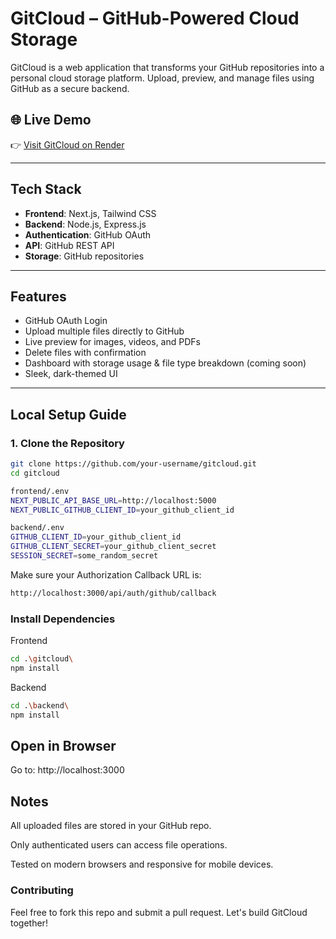 # GitCloud – GitHub-Powered Cloud Storage

GitCloud is a web application that transforms your GitHub repositories into a personal cloud storage platform. Upload, preview, and manage files using GitHub as a secure backend.

## 🌐 Live Demo
👉 [Visit GitCloud on Render](https://gitcloud-r.onrender.com)

---

## Tech Stack

- **Frontend**: Next.js, Tailwind CSS
- **Backend**: Node.js, Express.js
- **Authentication**: GitHub OAuth
- **API**: GitHub REST API
- **Storage**: GitHub repositories

---

## Features

-  GitHub OAuth Login
-  Upload multiple files directly to GitHub
-  Live preview for images, videos, and PDFs
-  Delete files with confirmation
-  Dashboard with storage usage & file type breakdown (coming soon)
-  Sleek, dark-themed UI

---

## Local Setup Guide

### 1. Clone the Repository

```bash
git clone https://github.com/your-username/gitcloud.git
cd gitcloud 

frontend/.env
NEXT_PUBLIC_API_BASE_URL=http://localhost:5000
NEXT_PUBLIC_GITHUB_CLIENT_ID=your_github_client_id

backend/.env
GITHUB_CLIENT_ID=your_github_client_id
GITHUB_CLIENT_SECRET=your_github_client_secret
SESSION_SECRET=some_random_secret
```
Make sure your Authorization Callback URL is: 
```bash
http://localhost:3000/api/auth/github/callback
```
### Install Dependencies
Frontend
```bash
cd .\gitcloud\
npm install
```
Backend
```bash
cd .\backend\ 
npm install
```

## Open in Browser
Go to: http://localhost:3000

## Notes
All uploaded files are stored in your GitHub repo.

Only authenticated users can access file operations.

Tested on modern browsers and responsive for mobile devices.

### Contributing
Feel free to fork this repo and submit a pull request. Let's build GitCloud together!


